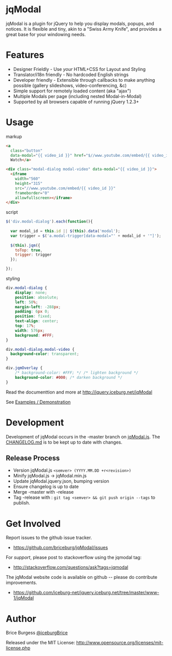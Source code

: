 jqModal
=======

jqModal is a plugin for jQuery to help you display modals, popups, and notices. It is flexible and tiny, akin to a "Swiss Army Knife", and provides a great base for your windowing needs.


Features
========

* Designer Frieldly - Use *your* HTML+CSS for Layout and Styling
* Translator/i18n friendly - No hardcoded English strings
* Developer friendly - Extensible through callbacks to make anything possible (gallery slideshows, video-conferencing, &c)
* Simple support for remotely loaded content (aka "ajax")
* Multiple Modals per page (including nested Modal-in-Modal)
* Supported by all browsers capable of running jQuery 1.2.3+


Usage
=====

markup
```html
<a 
  class="button" 
  data-modal="{{ video_id }}" href="$//www.youtube.com/embed/{{ video_id }}">
  Watch</a>

<div class="modal-dialog modal-video" data-modal="{{ video_id }}">
  <iframe 
    width="560" 
    height="315" 
    src="//www.youtube.com/embed/{{ video_id }}" 
    frameborder="0" 
    allowfullscreen></iframe>
</div>

```

script

```js
$('div.modal-dialog').each(function(){
    
  var modal_id = this.id || $(this).data('modal');
  var trigger = $('a.modal-trigger[data-modal="' + modal_id + '"]');
  
  $(this).jqm({
    toTop: true,
    trigger: trigger
  });

});

```

styling
```css
div.modal-dialog {
    display: none;
    position: absolute;
    left: 50%;
    margin-left: -288px;
    padding: 6px 0;
    position: fixed;
    text-align: center;
    top: 17%;
    width: 576px;
    background: #FFF;
}

div.modal-dialog.modal-video {
  background-color: transparent;
}

div.jqmOverlay {
    /* background-color: #FFF; */ /* lighten background */
    background-color: #000; /* darken background */
}

```


Read the documenttion and more at http://jquery.iceburg.net/jqModal

See [Examples / Demonstration](http://jquery.iceburg.net/jqModal/#examples)


Development
=============

Development of jqModal occurs in the -master branch on [jqModal.js](https://github.com/briceburg/jqModal/blob/master/jqModal.js). 
The [CHANGELOG.md](https://github.com/briceburg/jqModal/blob/master/CHANGELOG.md) is to be kept up to date with changes.


## Release Process

* Version jqModal.js `<semver> (YYYY.MM.DD +r<revision>)`
* Minify jqModal.js -> jqModal.min.js
* Update jqModal.jquery.json, bumping <semver> version
* Ensure changelog is up to date
* Merge -master with -release
* Tag -release with <semver> : `git tag <semver> && git push origin --tags` to publish.


Get Involved
============

Report issues to the github issue tracker.

* https://github.com/briceburg/jqModal/issues


For *support*, please post to stackoverflow using the jqmodal tag:

* http://stackoverflow.com/questions/ask?tags=jqmodal


The jqModal website code is available on github -- please do contribute improvements.

* https://github.com/iceburg-net/jquery.iceburg.net/tree/master/www-1/jqModal


Author
======

Brice Burgess [@iceburgBrice](https://twitter.com/IceburgBrice)

Released under the MIT License: http://www.opensource.org/licenses/mit-license.php
